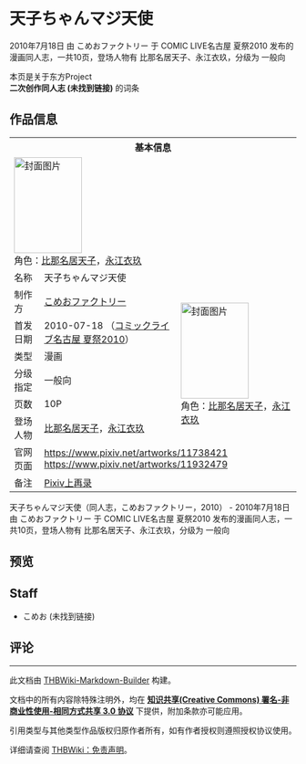# 天子ちゃんマジ天使

<!-- source html: G:\repos\THBWiki-Markdown-Builder\THBWikiMarkdown\Temp\main\3\32\ns0%3A%E5%A4%A9%E5%AD%90%E3%81%A1%E3%82%83%E3%82%93%E3%83%9E%E3%82%B8%E5%A4%A9%E4%BD%BF.html -->

2010年7月18日 由 こめおファクトリー 于 COMIC LIVE名古屋 夏祭2010 发布的漫画同人志，一共10页，登场人物有 比那名居天子、永江衣玖，分级为 一般向

本页是关于东方Project  
 **二次创作同人志 (未找到链接)** 的词条

## 作品信息

<table><tbody><tr><th colspan="3">基本信息</th></tr><tr><td class="cover-artwork-mobile" colspan="2"><a href="./文件-天子ちゃんマジ天使封面.jpg.md" class="image" title="封面图片"><img alt="封面图片" src="https://upload.thwiki.cc/thumb/b/be/%E5%A4%A9%E5%AD%90%E3%81%A1%E3%82%83%E3%82%93%E3%83%9E%E3%82%B8%E5%A4%A9%E4%BD%BF%E5%B0%81%E9%9D%A2.jpg/119px-%E5%A4%A9%E5%AD%90%E3%81%A1%E3%82%83%E3%82%93%E3%83%9E%E3%82%B8%E5%A4%A9%E4%BD%BF%E5%B0%81%E9%9D%A2.jpg" decoding="async" loading="lazy" width="119" height="168" srcset="https://upload.thwiki.cc/thumb/b/be/%E5%A4%A9%E5%AD%90%E3%81%A1%E3%82%83%E3%82%93%E3%83%9E%E3%82%B8%E5%A4%A9%E4%BD%BF%E5%B0%81%E9%9D%A2.jpg/178px-%E5%A4%A9%E5%AD%90%E3%81%A1%E3%82%83%E3%82%93%E3%83%9E%E3%82%B8%E5%A4%A9%E4%BD%BF%E5%B0%81%E9%9D%A2.jpg 1.5x, https://upload.thwiki.cc/thumb/b/be/%E5%A4%A9%E5%AD%90%E3%81%A1%E3%82%83%E3%82%93%E3%83%9E%E3%82%B8%E5%A4%A9%E4%BD%BF%E5%B0%81%E9%9D%A2.jpg/237px-%E5%A4%A9%E5%AD%90%E3%81%A1%E3%82%83%E3%82%93%E3%83%9E%E3%82%B8%E5%A4%A9%E4%BD%BF%E5%B0%81%E9%9D%A2.jpg 2x" data-file-width="578" data-file-height="818"></a><div class="cover-char">角色：<a href="./比那名居天子.md" title="比那名居天子">比那名居天子</a>，<a href="./永江衣玖.md" title="永江衣玖">永江衣玖</a></div></td>
</tr><tr><td class="label">名称</td><td colspan="2"> 天子ちゃんマジ天使 </td></tr><tr><td class="label">制作方</td><td><a href="./こめおファクトリー.md" title="こめおファクトリー">こめおファクトリー</a></td><td class="cover-artwork" rowspan="6" style="min-width:168px;"><a href="./文件-天子ちゃんマジ天使封面.jpg.md" class="image" title="封面图片"><img alt="封面图片" src="https://upload.thwiki.cc/thumb/b/be/%E5%A4%A9%E5%AD%90%E3%81%A1%E3%82%83%E3%82%93%E3%83%9E%E3%82%B8%E5%A4%A9%E4%BD%BF%E5%B0%81%E9%9D%A2.jpg/119px-%E5%A4%A9%E5%AD%90%E3%81%A1%E3%82%83%E3%82%93%E3%83%9E%E3%82%B8%E5%A4%A9%E4%BD%BF%E5%B0%81%E9%9D%A2.jpg" decoding="async" loading="lazy" width="119" height="168" srcset="https://upload.thwiki.cc/thumb/b/be/%E5%A4%A9%E5%AD%90%E3%81%A1%E3%82%83%E3%82%93%E3%83%9E%E3%82%B8%E5%A4%A9%E4%BD%BF%E5%B0%81%E9%9D%A2.jpg/178px-%E5%A4%A9%E5%AD%90%E3%81%A1%E3%82%83%E3%82%93%E3%83%9E%E3%82%B8%E5%A4%A9%E4%BD%BF%E5%B0%81%E9%9D%A2.jpg 1.5x, https://upload.thwiki.cc/thumb/b/be/%E5%A4%A9%E5%AD%90%E3%81%A1%E3%82%83%E3%82%93%E3%83%9E%E3%82%B8%E5%A4%A9%E4%BD%BF%E5%B0%81%E9%9D%A2.jpg/237px-%E5%A4%A9%E5%AD%90%E3%81%A1%E3%82%83%E3%82%93%E3%83%9E%E3%82%B8%E5%A4%A9%E4%BD%BF%E5%B0%81%E9%9D%A2.jpg 2x" data-file-width="578" data-file-height="818"></a><div class="cover-char">角色：<a href="./比那名居天子.md" title="比那名居天子">比那名居天子</a>，<a href="./永江衣玖.md" title="永江衣玖">永江衣玖</a></div></td>
</tr><tr><td class="label">首发日期</td><td>2010-07-18&#160;（<a href="/展会作品列表?e=COMIC+LIVE%23%E5%90%8D%E5%8F%A4%E5%B1%8B_%E5%A4%8F%E7%A5%AD2010">コミックライブ名古屋 夏祭2010</a>）</td></tr><tr><td class="label">类型</td><td>漫画</td></tr><tr><td class="label">分级指定</td><td>一般向</td></tr><tr><td class="label">页数</td><td>10P</td></tr><tr><td class="label">登场人物</td><td><a href="./比那名居天子.md" title="比那名居天子">比那名居天子</a>，<a href="./永江衣玖.md" title="永江衣玖">永江衣玖</a></td></tr>
<tr><td class="label">官网页面</td><td colspan="2"><a rel="nofollow" class="external free" href="https://www.pixiv.net/artworks/11738421">https://www.pixiv.net/artworks/11738421</a><br><a rel="nofollow" class="external free" href="https://www.pixiv.net/artworks/11932479">https://www.pixiv.net/artworks/11932479</a></td></tr><tr><td class="label">备注</td><td colspan="2"><a href="https://www.pixiv.net/artworks/17319708" class="extiw" title="p:17319708">Pixiv上再录</a></td></tr></tbody></table>

天子ちゃんマジ天使（同人志，こめおファクトリー，2010） - 2010年7月18日 由 こめおファクトリー 于 COMIC LIVE名古屋 夏祭2010 发布的漫画同人志，一共10页，登场人物有 比那名居天子、永江衣玖，分级为 一般向

## 预览

## Staff
- こめお (未找到链接)


## 评论




---

此文档由 [THBWiki-Markdown-Builder](https://github.com/Delsin-Yu/THBWiki-Markdown-Builder) 构建。

文档中的所有内容除特殊注明外，均在 [**知识共享(Creative Commons) 署名-非商业性使用-相同方式共享 3.0 协议**](https://creativecommons.org/licenses/by-sa/3.0/deed.zh-hans) 下提供，附加条款亦可能应用。

引用类型与其他类型作品版权归原作者所有，如有作者授权则遵照授权协议使用。

详细请查阅 [THBWiki：免责声明](https://thbwiki.cc/THBWiki:%E5%85%8D%E8%B4%A3%E5%A3%B0%E6%98%8E)。


